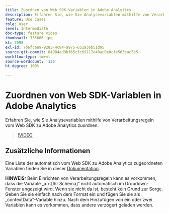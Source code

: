 ```yaml
---
title: Zuordnen von Web SDK-Variablen in Adobe Analytics
description: Erfahren Sie, wie Sie Analysevariablen mithilfe von Verarbeitungsregeln vom Web SDK zu Adobe Analytics zuordnen.
feature: Use Cases
role: User
level: Intermediate
doc-type: feature video
thumbnail: 333606.jpg
kt: 7998
exl-id: 7b6fcaa9-9283-4c84-a975-651a36b51d95
source-git-commit: 84984ad9bf65cfc69117e40ac0e0cfe503cac5e5
workflow-type: tm+mt
source-wordcount: '126'
ht-degree: 100%

---
```


# Zuordnen von Web SDK-Variablen in Adobe Analytics

Erfahren Sie, wie Sie Analysevariablen mithilfe von Verarbeitungsregeln vom Web SDK zu Adobe Analytics zuordnen.

>[!VIDEO](https://video.tv.adobe.com/v/333606/?quality=12&learn=on)

## Zusätzliche Informationen

Eine Liste der automatisch vom Web SDK zu Adobe Analytics zugeordneten Variablen finden Sie in dieser [Dokumentation](https://experienceleague.adobe.com/docs/experience-platform/edge/data-collection/adobe-analytics/automatically-mapped-vars.html?lang=de).

**HINWEIS:** Beim Einrichten von Verarbeitungsregeln kann es vorkommen, dass die Variable „a.x.[Ihr Schema]“ nicht automatisch im Dropdown-Fenster angezeigt wird. Wenn sie nicht da ist, besteht kein Grund zur Sorge. Geben Sie sie einfach nach dem Format ein und fügen Sie sie als „contextData“-Variable hinzu. Nach dem Hinzufügen von ein oder zwei Variablen kann es vorkommen, dass andere verzögert geladen werden.
